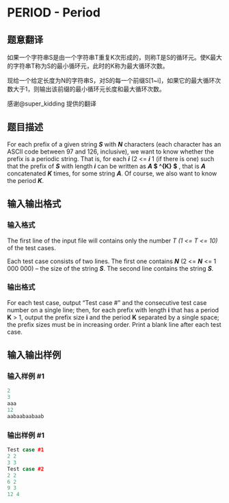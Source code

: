 # PERIOD - Period

## 题意翻译

如果一个字符串S是由一个字符串T重复K次形成的，则称T是S的循环元。使K最大的字符串T称为S的最小循环元，此时的K称为最大循环次数。

现给一个给定长度为N的字符串S，对S的每一个前缀S[1~i]，如果它的最大循环次数大于1，则输出该前缀的最小循环元长度和最大循环次数。

感谢@super_kidding 提供的翻译

## 题目描述

 For each prefix of a given string **_S_** with **_N_** characters (each character has an ASCII code between 97 and 126, inclusive), we want to know whether the prefix is a periodic string. That is, for each **_i_** (2 <= **_i_**  1 (if there is one) such that the prefix of **_S_** with length **_i_** can be written as **_A_ $ ^{K} $** , that is **_A_** concatenated **_K_** times, for some string **_A_**. Of course, we also want to know the period **_K_**.

## 输入输出格式

### 输入格式

 The first line of the input file will contains only the number _T (1 <= T <= 10)_ of the test cases.

Each test case consists of two lines. The first one contains **_N_** (2 <= **_N_** <= 1 000 000) – the size of the string **_S_**. The second line contains the string **_S_**.

### 输出格式

 For each test case, output “Test case #” and the consecutive test case number on a single line; then, for each prefix with length **i** that has a period **K** > 1, output the prefix size **i** and the period **K** separated by a single space; the prefix sizes must be in increasing order. Print a blank line after each test case.

## 输入输出样例

### 输入样例 #1

```cpp
2
3
aaa
12
aabaabaabaab
```


### 输出样例 #1

```cpp
Test case #1
2 2
3 3
Test case #2
2 2
6 2
9 3
12 4
```


